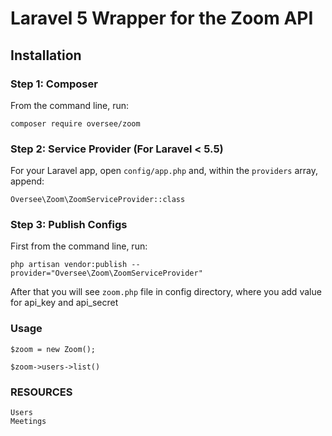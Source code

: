 # Laravel 5 Wrapper for the Zoom API

## Installation

### Step 1: Composer

From the command line, run:

```
composer require oversee/zoom
```

### Step 2: Service Provider (For Laravel < 5.5)

For your Laravel app, open `config/app.php` and, within the `providers` array, append:

```
Oversee\Zoom\ZoomServiceProvider::class
```

### Step 3: Publish Configs

First from the command line, run:

```
php artisan vendor:publish --provider="Oversee\Zoom\ZoomServiceProvider"
```

After that you will see `zoom.php` file in config directory, where you add value for api_key and api_secret

### Usage

```
$zoom = new Zoom();

$zoom->users->list()
```

### RESOURCES
```
Users
Meetings
```